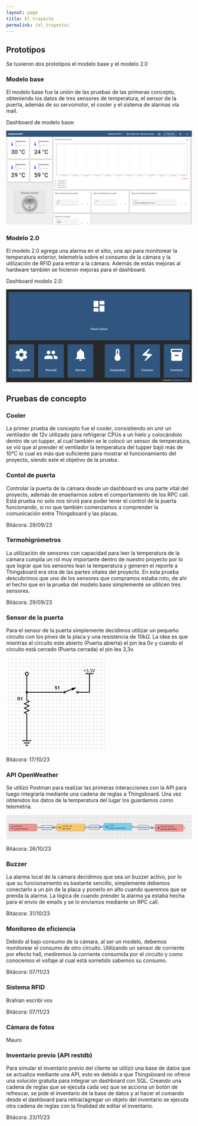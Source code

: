 ```yaml
---
layout: page
title: El trayecto
permalink: /el_trayecto/
---
```


## Prototipos
Se tuvieron dos prototipos el modelo base y el modelo 2.0

### Modelo base

El modelo base fue la unión de las pruebas de las primeras concepto, obteniendo los datos de tres sensores de temperatura, 
el sensor de la puerta, además de su servomotor, el cooler y el sistema de alarmas vía mail.

Dashboard de modelo base:

![Dashboard de modelo base](https://raw.githubusercontent.com/SisCom-PI2-2023-2/proyecto-keep-it-cool/main/docs/_posts/img/Dashboard10_10_23.png)

### Modelo 2.0

El modelo 2.0 agrega una alarma en el sitio, una api para monitorear la temperatura exterior, telemetría sobre el consumo de la cámara y la utilización de RFID para entrar a la cámara.
Además de estas mejoras al hardware también se hicieron mejoras para el dashboard.

Dashboard modelo 2.0:

![Dashboard de modelo 2.0](https://raw.githubusercontent.com/SisCom-PI2-2023-2/proyecto-keep-it-cool/main/docs/_posts/img/Dashboard.jpg)


## Pruebas de concepto

### Cooler

La primer prueba de concepto fue el cooler, consistiendo en unir un ventilador de 12v  utilizado para refrigerar CPUs a un hielo y colocándolo dentro de un tupper, al cual también se le colocó un sensor de temperatura, se vió que al prender el ventilador la temperatura del tupper bajó más de 10°C lo cual es más que suficiente para mostrar el funcionamiento del proyecto, siendo este el objetivo de la prueba.  

### Contol de puerta

Controlar la puerta de la cámara desde un dashboard es una parte vital del proyecto, además de enseñarnos sobre el comportamiento de los RPC call. Está prueba no solo nos sirvió para poder tener el control de la puerta funcionando, si no que también comenzamos a comprender la comunicación entre Thingsboard y las placas.

Bitácora: 29/09/23


### Termohigrómetros

La utilización de sensores con capacidad para leer la temperatura de la cámara cumplía un rol muy importante dentro de nuestro proyecto por lo que lograr que los sensores lean la temperatura y generen el reporte a Thingsboard era otra de las partes vitales del proyecto. En esta prueba descubrimos que uno de los sensores que compramos estaba roto, de ahí el hecho que en la prueba del modelo base simplemente se utilicen tres sensores.

Bitácora: 29/09/23

### Sensor de la puerta

Para el sensor de la puerta simplemente decidimos utilizar un pequeño circuito con los pines de la placa y una resistencia de 10kΩ. La idea es que mientras el circuito este abierto (Puerta abierta) el pin lea 0v y cuando el circuito está cerrado (Puerta cerrada) el pin lea 3,3v.

![Circuito](https://raw.githubusercontent.com/SisCom-PI2-2023-2/proyecto-keep-it-cool/main/docs/_posts/img/CircuitoSensorPuerta.png)

Bitácora: 17/10/23

### API OpenWeather

Se utilizó Postman para realizar las primeras interacciones con la API para luego integrarla mediante una cadena de reglas a Thingsboard. Una vez obtenidos los datos de la temperatura del lugar los guardamos como telemetría.

![RuleChain](https://raw.githubusercontent.com/SisCom-PI2-2023-2/proyecto-keep-it-cool/main/docs/_posts/img/RuleChainOpen.png)

Bitácora: 26/10/23

### Buzzer

La alarma local de la cámara decidimos que sea un buzzer activo, por lo que su funcionamiento es bastante sencillo, simplemente debemos conectarlo a un pin de la placa y ponerlo en alto cuando queremos que se prenda la alarma. La lógica de cuando prender la alarma ya estaba hecha para el envío de emails y se lo enviamos mediante un RPC call.

Bitácora: 31/10/23

### Monitoreo de eficiencia

Debido al bajo consumo de la cámara, al ser un modelo, debemos monitorear el consumo de otro circuito. Utilizando un sensor de corriente por efecto hall, mediremos la corriente consumida por el circuito y como conocemos el voltaje al cual está sometido sabemos su consumo.

Bitácora: 07/11/23

### Sistema RFID

Brahian escribí vos

Bitácora: 07/11/23


### Cámara de fotos

Mauro

### Inventario previo (API restdb)

Para simular el inventario previo del cliente se utilizó una base de datos que se actualiza mediante una API, esto es debido a que Thingsboard no ofrece una solución gratuita para integrar un dashboard con SQL. Creando una cadena de reglas que se ejecuta cada vez que se acciona un botón de refrescar, se pide el inventario de la base de datos y al hacer el comando desde el dashboard para retirar/agregar un objeto del inventario se ejecuta otra cadena de reglas con la finalidad de editar el inventario.

Bitácora: 23/11/23
